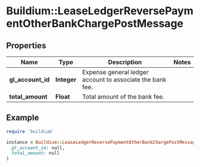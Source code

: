 # Buildium::LeaseLedgerReversePaymentOtherBankChargePostMessage

## Properties

| Name | Type | Description | Notes |
| ---- | ---- | ----------- | ----- |
| **gl_account_id** | **Integer** | Expense general ledger account to associate the bank fee. |  |
| **total_amount** | **Float** | Total amount of the bank fee. |  |

## Example

```ruby
require 'buildium'

instance = Buildium::LeaseLedgerReversePaymentOtherBankChargePostMessage.new(
  gl_account_id: null,
  total_amount: null
)
```

